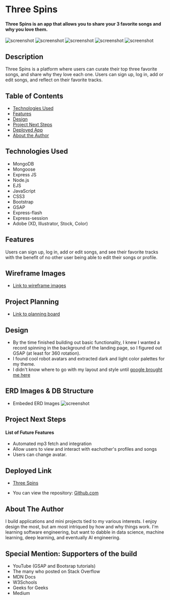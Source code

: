 # Three Spins

#### Three Spins is an app that allows you to share your 3 favorite songs and why you love them.
![screenshot](/Prject_Planning/screenshots/home_page.png)
![screenshot](/Prject_Planning/screenshots/sign_up.png)
![screenshot](/Prject_Planning/screenshots/sign_in.png)
![screenshot](/Prject_Planning/screenshots/profile_page.png)
![screenshot](/Prject_Planning/screenshots/show_page.png)

## Description
Three Spins is a platform where users can curate their top three favorite songs, and share why they love each one. Users can sign up, log in, add or edit songs, and reflect on their favorite tracks. 

## Table of Contents
* [Technologies Used](#technologiesused)
* [Features](#features)
* [Design](#design)
* [Project Next Steps](#nextsteps)
* [Deployed App](#deployment)
* [About the Author](#author)

## <a name="technologiesused"></a>Technologies Used
* MongoDB
* Mongoose
* Express JS
* Node.js
* EJS
* JavaScript
* CSS3
* Bootstrap
* GSAP
* Express-flash
* Express-session
* Adobe (XD, Illustrator, Stock, Color)


## Features
Users can sign up, log in, add or edit songs, and see their favorite tracks with the benefit of no other user being able to edit their songs or profile.


## Wireframe Images
* [Link to wireframe images](https://xd.adobe.com/view/0d13061a-a0c7-4e39-9085-322172204751-5840/?fullscreen)

## Project Planning
* [Link to planning board](https://github.com/gerol-r/Three-Spins/blob/main/Prject_Planning/Project_Planning.md)

## <a name="design"></a>Design
* By the time finished building out basic functionality, I knew I wanted a record spinning in the background of the landing page, so I figured out GSAP (at least for 360 rotation).
* I found cool robot avatars and extracted dark and light color palettes for my theme.
* I didn't know where to go with my layout and style until [google brought me here](https://dribbble.com/shots/25667779-Travel-Website-UIUX-Design)

## ERD Images & DB Structure
* Embeded ERD Images ![screenshot](/Prject_Planning/screenshots/erd.png)

## <a name="nextsteps"></a>Project Next Steps
#### List of Future Features
* Automated mp3 fetch and integration
* Allow users to view and interact with eachother's profiles and songs
* Users can change avatar.

## <a name="deployment"></a>Deployed Link
* [Three Spins](https://three-spins-production-app-e98c6cafd0e7.herokuapp.com/)

* You can view the repository:
[Github.com](https://github.com/gerol-r/Three-Spins)


## <a name="author"></a>About The Author
I build applications and mini projects tied to my various interests. I enjoy design the most, but am most intriqued by how and why things work. I'm learning software engineering, but want to dabble in data science, machine learning, deep learning, and eventually AI engineering.
    
## Special Mention: Supporters of the build
* YouTube (GSAP and Bootsrap tutorials)
* The many who posted on Stack Overflow
* MDN Docs
* W3Schools
* Geeks for Geeks
* Medium